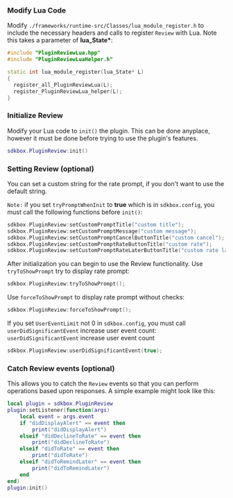 ### Modify Lua Code
Modify `./frameworks/runtime-src/Classes/lua_module_register.h` to include the necessary headers and calls to register `Review` with Lua. Note this takes a parameter of __lua_State*__:
```cpp
#include "PluginReviewLua.hpp"
#include "PluginReviewLuaHelper.h"
```
```cpp
static int lua_module_register(lua_State* L)
{
  register_all_PluginReviewLua(L);
  register_PluginReviewLua_helper(L);
}
```

### Initialize Review
Modify your Lua code to `init()` the plugin. This can be done anyplace, however it must be done before trying to use the plugin's features.
```lua
sdkbox.PluginReview:init()
```

### Setting Review (optional)
You can set a custom string for the rate prompt, if you don't want to use the default string.

`Note:` if you set `tryPromptWhenInit` to __true__ which is in `sdkbox.config`, you must call the following functions before `init()`:
```cpp
sdkbox.PluginReview:setCustomPromptTitle("custom title");
sdkbox.PluginReview:setCustomPromptMessage("custom message");
sdkbox.PluginReview:setCustomPromptCancelButtonTitle("custom cancel");
sdkbox.PluginReview:setCustomPromptRateButtonTitle("custom rate");
sdkbox.PluginReview:setCustomPromptRateLaterButtonTitle("custom rate later");
```

After initialization you can begin to use the Review functionality.
Use `tryToShowPrompt` try to display rate prompt:
```cpp
sdkbox.PluginReview:tryToShowPrompt();
```

Use `forceToShowPrompt` to display rate prompt without checks:
```cpp
sdkbox.PluginReview:forceToShowPrompt();
```

If you set `UserEventLimit` not 0 in `sdkbox.config`, you must call `userDidSignificantEvent` increase user event count: `userDidSignificantEvent` increase user event count
```cpp
sdkbox.PluginReview:userDidSignificantEvent(true);
```

### Catch Review events (optional)
This allows you to catch the `Review` events so that you can perform operations based upon responses. A simple example might look like this:
```lua
local plugin = sdkbox.PluginReview
plugin:setListener(function(args)
    local event = args.event
    if "didDisplayAlert" == event then
        print("didDisplayAlert")
    elseif "didDeclineToRate" == event then
        print("didDeclineToRate")
    elseif "didToRate" == event then
        print("didToRate")
    elseif "didToRemindLater" == event then
        print("didToRemindLater")
    end
end)
plugin:init()
```
